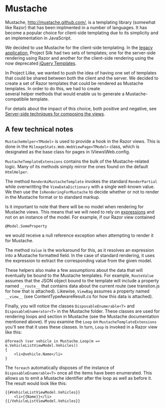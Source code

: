 # Mustache

Mustache, http://mustache.github.com/, is a templating library (somewhat like Razor) that 
has been implmented in a number of languages. It has become a popular choice for client-side
templating due to its simplicity and an implementation in JavaScript.

We decided to use Mustache for the client-side templating. In the [legacy application](http://silk.codeplex.com/),
Project Silk had two sets of templates; one for the server-side rendering using Razor and
another for the client-side rendering using the now deprecated [jQuery Templates](http://api.jquery.com/category/plugins/templates/).
 
In Project Liike, we wanted to push the idea of having one set of templates that could
be shared between both the client and the server. We decided to create a set of Razor templates
that could be rendered as Mustache templates. In order to do this, we had to create  
several helper methods that would enable us to generate a Mustache-compatibile template.

For details about the impact of this choice, both positive and negative, see [Server-side techniques for composing the views]().

## A few technical notes

`MustacheHelper<TModel>` is used to provide a hook in the Razor views. This is done in the 
`MileageStats.Web.WebViewPage<TModel>` class, which is designated as the base class for pages
in \Views\Web.config.

`MustacheTemplateExtensions` contains the bulk of the Mustache-related logic. Many of its methods simply
mirror the ones found on the default `HtmlHelper`.

The method `RenderAsMustacheTemplate` invokes the standard `RenderPartial` while overwritting the 
`ViewDataDictionary` with a single well-known value. We then use the `IsRenderingForMustache` to 
decide whether or not to render in the Mustache format or to standard markup.

Is it important to note that there will be no model when rendering for Mustache views.
This means that we will need to rely on [expressions](http://msdn.microsoft.com/en-us/library/bb397951.aspx)
and not on an instance of the model. For example, if our Razor view contained

	@Model.SomeProperty

we would receive a null reference exception when attempting to render it for Mustache.

The method `Value` is the workaround for this, as it resolves an expression into a Mustache formatted 
field. In the case of standard rendering, it uses the expression to extract the corresponding value from
the given model.

These helpers also make a few assumptions about the data that will eventually be bound to the Mustache 
templates. For example, `RouteValue` assumes that the JSON object bound to the template will include a 
property named `__route__` that contains data about the current route (see transtion.js for how that 
is attached). Likewise, `ViewBag` assumes a property named `__view__` (see ContentTypeAwareResult.cs for 
how this data is attached).

Finally, you will notice the classes `DisposableEnumerable<T>` and `DisposableEnumerator<T>` in the 
Mustache folder. These classes are used for rendering loops and section in Mustache (see the Mustache
documentation mentioned above). If you examine the `Loop` on `MustacheTemplateExtensions` you'll see
that it uses these classes. In turn, `Loop` is invoked in a Razor view like this:

	@foreach (var vehicle in Mustache.Loop(m => m.VehicleListViewModel.Vehicles))
    {
		<li>@vehicle.Name</li>
	}

The `foreach` automatically disposes of the instance of `DisposableEnumerable<T>` once all the items
have been enumerated. This allows us to emit a Mustache identifier after the loop as well as before
it. The result would look like this:

	{{#VehicleListViewModel.Vehicles}}
		<li>{{Name}}</li>
	{{/VehicleListViewModel.Vehicles}}